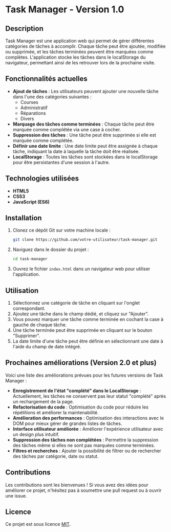 # Task Manager - Version 1.0

## Description

Task Manager est une application web qui permet de gérer différentes catégories de tâches à accomplir. Chaque tâche peut être ajoutée, modifiée ou supprimée, et les tâches terminées peuvent être marquées comme complètes. L'application stocke les tâches dans le localStorage du navigateur, permettant ainsi de les retrouver lors de la prochaine visite.

## Fonctionnalités actuelles

- **Ajout de tâches** : Les utilisateurs peuvent ajouter une nouvelle tâche dans l'une des catégories suivantes :
  - Courses
  - Administratif
  - Réparations
  - Divers
- **Marquage des tâches comme terminées** : Chaque tâche peut être marquée comme complétée via une case à cocher.
- **Suppression des tâches** : Une tâche peut être supprimée si elle est marquée comme complétée.
- **Définir une date limite** : Une date limite peut être assignée à chaque tâche, indiquant la date à laquelle la tâche doit être réalisée.
- **LocalStorage** : Toutes les tâches sont stockées dans le localStorage pour être persistantes d'une session à l'autre.

## Technologies utilisées

- **HTML5**
- **CSS3**
- **JavaScript (ES6)**

## Installation

1. Clonez ce dépôt Git sur votre machine locale :
    ```bash
    git clone https://github.com/votre-utilisateur/task-manager.git
    ```
2. Naviguez dans le dossier du projet :
    ```bash
    cd task-manager
    ```
3. Ouvrez le fichier `index.html` dans un navigateur web pour utiliser l'application.

## Utilisation

1. Sélectionnez une catégorie de tâche en cliquant sur l'onglet correspondant.
2. Ajoutez une tâche dans le champ dédié, et cliquez sur "Ajouter".
3. Vous pouvez marquer une tâche comme terminée en cochant la case à gauche de chaque tâche.
4. Une tâche terminée peut être supprimée en cliquant sur le bouton "Supprimer".
5. La date limite d'une tâche peut être définie en sélectionnant une date à l'aide du champ de date intégré.

## Prochaines améliorations (Version 2.0 et plus)

Voici une liste des améliorations prévues pour les futures versions de Task Manager :

- **Enregistrement de l'état "complété" dans le LocalStorage** : Actuellement, les tâches ne conservent pas leur statut "complété" après un rechargement de la page.
- **Refactorisation du code** : Optimisation du code pour réduire les répétitions et améliorer la maintenabilité.
- **Amélioration des performances** : Optimisation des interactions avec le DOM pour mieux gérer de grandes listes de tâches.
- **Interface utilisateur améliorée** : Améliorer l'expérience utilisateur avec un design plus intuitif.
- **Suppression des tâches non complétées** : Permettre la suppression des tâches même si elles ne sont pas marquées comme terminées.
- **Filtres et recherches** : Ajouter la possibilité de filtrer ou de rechercher des tâches par catégorie, date ou statut.

## Contributions

Les contributions sont les bienvenues ! Si vous avez des idées pour améliorer ce projet, n'hésitez pas à soumettre une pull request ou à ouvrir une issue.

## Licence

Ce projet est sous licence [MIT](LICENSE).
